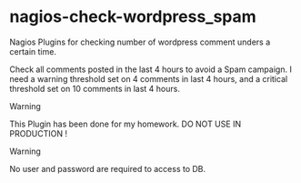 # nagios-check-wordpress_spam

Nagios Plugins for checking number of wordpress comment unders a certain time.

Check all comments posted in the last 4 hours to avoid a Spam campaign. I need a warning threshold 
set on 4 comments in last 4 hours, and a critical threshold set on 10 comments in last 4 hours.

> [!WARNING]
> This Plugin has been done for my homework.
> DO NOT USE IN PRODUCTION !  

> [!WARNING]
> No user and password are required to access to DB. 

